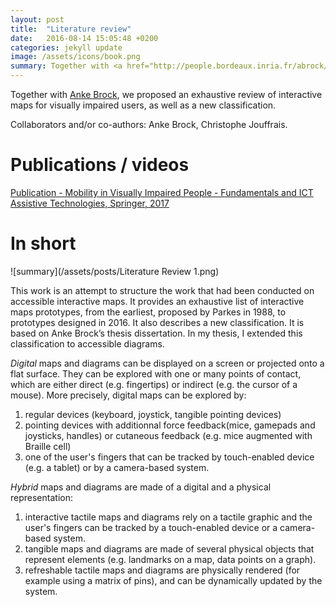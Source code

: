 ```yaml
---
layout: post
title:  "Literature review"
date:   2016-08-14 15:05:48 +0200
categories: jekyll update
image: /assets/icons/book.png
summary: Together with <a href="http://people.bordeaux.inria.fr/abrock/">Anke Brock</a>, we proposed an exhaustive review of interactive maps for visually impaired users, as well as a new classification.
---
```

Together with <a href="http://people.bordeaux.inria.fr/abrock/">Anke Brock</a>, we proposed an exhaustive review of interactive maps for visually impaired users, as well as a new classification.
  
Collaborators and/or co-authors: Anke Brock, Christophe Jouffrais.

# Publications / videos 
[Publication - Mobility in Visually Impaired People - Fundamentals and ICT Assistive Technologies, Springer, 2017](https://hal.inria.fr/hal-01515347)

# In short

![summary](/assets/posts/Literature Review 1.png)  

This work is an attempt to structure the work that had been conducted on accessible interactive maps. 
It provides an exhaustive list of interactive maps prototypes, from the earliest, proposed by Parkes in 1988, to prototypes designed in 2016. It also describes a new classification.
It is based on Anke Brock’s thesis dissertation. In my thesis, I extended this classification to accessible diagrams.

*Digital* maps and diagrams can be displayed on a screen or projected onto a flat surface. 
They can be explored with one or many points of contact, which are either direct (e.g. fingertips) or indirect (e.g. the cursor of a mouse).
More precisely, digital maps can be explored by:
1. regular devices (keyboard, joystick, tangible pointing devices) 
2. pointing devices with additionnal force feedback(mice, gamepads and joysticks, handles) or cutaneous feedback (e.g. mice augmented with Braille cell)
3. one of the user's fingers that can be tracked by touch-enabled device (e.g. a tablet) or by a camera-based system.

*Hybrid* maps and diagrams are made of a digital and a physical representation:
1. interactive tactile maps and diagrams rely on a tactile graphic and the user's fingers can be tracked by a touch-enabled device or a camera-based system.
2. tangible maps and diagrams are made of several physical objects that represent elements (e.g. landmarks on a map, data points on a graph).
3. refreshable tactile maps and diagrams are physically rendered (for example using a matrix of pins), and can be dynamically updated by the system.
